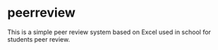 # peerreview
This is a simple peer review system based on Excel used in school for students peer review.
